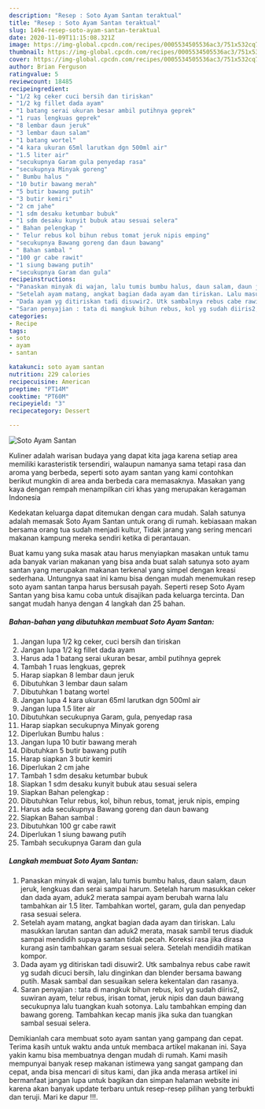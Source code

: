 ```yaml
---
description: "Resep : Soto Ayam Santan teraktual"
title: "Resep : Soto Ayam Santan teraktual"
slug: 1494-resep-soto-ayam-santan-teraktual
date: 2020-11-09T11:15:08.321Z
image: https://img-global.cpcdn.com/recipes/0005534505536ac3/751x532cq70/soto-ayam-santan-foto-resep-utama.jpg
thumbnail: https://img-global.cpcdn.com/recipes/0005534505536ac3/751x532cq70/soto-ayam-santan-foto-resep-utama.jpg
cover: https://img-global.cpcdn.com/recipes/0005534505536ac3/751x532cq70/soto-ayam-santan-foto-resep-utama.jpg
author: Brian Ferguson
ratingvalue: 5
reviewcount: 18485
recipeingredient:
- "1/2 kg ceker cuci bersih dan tiriskan"
- "1/2 kg fillet dada ayam"
- "1 batang serai ukuran besar ambil putihnya geprek"
- "1 ruas lengkuas geprek"
- "8 lembar daun jeruk"
- "3 lembar daun salam"
- "1 batang wortel"
- "4 kara ukuran 65ml larutkan dgn 500ml air"
- "1.5 liter air"
- "secukupnya Garam gula penyedap rasa"
- "secukupnya Minyak goreng"
- " Bumbu halus "
- "10 butir bawang merah"
- "5 butir bawang putih"
- "3 butir kemiri"
- "2 cm jahe"
- "1 sdm desaku ketumbar bubuk"
- "1 sdm desaku kunyit bubuk atau sesuai selera"
- " Bahan pelengkap "
- " Telur rebus kol bihun rebus tomat jeruk nipis emping"
- "secukupnya Bawang goreng dan daun bawang"
- " Bahan sambal "
- "100 gr cabe rawit"
- "1 siung bawang putih"
- "secukupnya Garam dan gula"
recipeinstructions:
- "Panaskan minyak di wajan, lalu tumis bumbu halus, daun salam, daun jeruk, lengkuas dan serai sampai harum. Setelah harum masukkan ceker dan dada ayam, aduk2 merata sampai ayam berubah warna lalu tambahkan air 1.5 liter. Tambahkan wortel, garam, gula dan penyedap rasa sesuai selera."
- "Setelah ayam matang, angkat bagian dada ayam dan tiriskan. Lalu masukkan larutan santan dan aduk2 merata, masak sambil terus diaduk sampai mendidih supaya santan tidak pecah. Koreksi rasa jika dirasa kurang asin tambahkan garam sesuai selera. Setelah mendidih matikan kompor."
- "Dada ayam yg ditiriskan tadi disuwir2. Utk sambalnya rebus cabe rawit yg sudah dicuci bersih, lalu dinginkan dan blender bersama bawang putih. Masak sambal dan sesuaikan selera kekentalan dan rasanya."
- "Saran penyajian : tata di mangkuk bihun rebus, kol yg sudah diiris2, suwiran ayam, telur rebus, irisan tomat, jeruk nipis dan daun bawang secukupnya lalu tuangkan kuah sotonya. Lalu tambahkan emping dan bawang goreng. Tambahkan kecap manis jika suka dan tuangkan sambal sesuai selera."
categories:
- Recipe
tags:
- soto
- ayam
- santan

katakunci: soto ayam santan 
nutrition: 229 calories
recipecuisine: American
preptime: "PT14M"
cooktime: "PT60M"
recipeyield: "3"
recipecategory: Dessert

---
```



![Soto Ayam Santan](https://img-global.cpcdn.com/recipes/0005534505536ac3/751x532cq70/soto-ayam-santan-foto-resep-utama.jpg)

Kuliner adalah warisan budaya yang dapat kita jaga karena setiap area memiliki karasteristik tersendiri, walaupun namanya sama tetapi rasa dan aroma yang berbeda, seperti soto ayam santan yang kami contohkan berikut mungkin di area anda berbeda cara memasaknya. Masakan yang kaya dengan rempah menampilkan ciri khas yang merupakan keragaman Indonesia



Kedekatan keluarga dapat ditemukan dengan cara mudah. Salah satunya adalah memasak Soto Ayam Santan untuk orang di rumah. kebiasaan makan bersama orang tua sudah menjadi kultur, Tidak jarang yang sering mencari makanan kampung mereka sendiri ketika di perantauan.

Buat kamu yang suka masak atau harus menyiapkan masakan untuk tamu ada banyak varian makanan yang bisa anda buat salah satunya soto ayam santan yang merupakan makanan terkenal yang simpel dengan kreasi sederhana. Untungnya saat ini kamu bisa dengan mudah menemukan resep soto ayam santan tanpa harus bersusah payah.
Seperti resep Soto Ayam Santan yang bisa kamu coba untuk disajikan pada keluarga tercinta. Dan sangat mudah hanya dengan 4 langkah dan 25 bahan.


<!--inarticleads1-->

##### Bahan-bahan yang dibutuhkan membuat Soto Ayam Santan:

1. Jangan lupa 1/2 kg ceker, cuci bersih dan tiriskan
1. Jangan lupa 1/2 kg fillet dada ayam
1. Harus ada 1 batang serai ukuran besar, ambil putihnya geprek
1. Tambah 1 ruas lengkuas, geprek
1. Harap siapkan 8 lembar daun jeruk
1. Dibutuhkan 3 lembar daun salam
1. Dibutuhkan 1 batang wortel
1. Jangan lupa 4 kara ukuran 65ml larutkan dgn 500ml air
1. Jangan lupa 1.5 liter air
1. Dibutuhkan secukupnya Garam, gula, penyedap rasa
1. Harap siapkan secukupnya Minyak goreng
1. Diperlukan  Bumbu halus :
1. Jangan lupa 10 butir bawang merah
1. Dibutuhkan 5 butir bawang putih
1. Harap siapkan 3 butir kemiri
1. Diperlukan 2 cm jahe
1. Tambah 1 sdm desaku ketumbar bubuk
1. Siapkan 1 sdm desaku kunyit bubuk atau sesuai selera
1. Siapkan  Bahan pelengkap :
1. Dibutuhkan  Telur rebus, kol, bihun rebus, tomat, jeruk nipis, emping
1. Harus ada secukupnya Bawang goreng dan daun bawang
1. Siapkan  Bahan sambal :
1. Dibutuhkan 100 gr cabe rawit
1. Diperlukan 1 siung bawang putih
1. Tambah secukupnya Garam dan gula




<!--inarticleads2-->

##### Langkah membuat  Soto Ayam Santan:

1. Panaskan minyak di wajan, lalu tumis bumbu halus, daun salam, daun jeruk, lengkuas dan serai sampai harum. Setelah harum masukkan ceker dan dada ayam, aduk2 merata sampai ayam berubah warna lalu tambahkan air 1.5 liter. Tambahkan wortel, garam, gula dan penyedap rasa sesuai selera.
1. Setelah ayam matang, angkat bagian dada ayam dan tiriskan. Lalu masukkan larutan santan dan aduk2 merata, masak sambil terus diaduk sampai mendidih supaya santan tidak pecah. Koreksi rasa jika dirasa kurang asin tambahkan garam sesuai selera. Setelah mendidih matikan kompor.
1. Dada ayam yg ditiriskan tadi disuwir2. Utk sambalnya rebus cabe rawit yg sudah dicuci bersih, lalu dinginkan dan blender bersama bawang putih. Masak sambal dan sesuaikan selera kekentalan dan rasanya.
1. Saran penyajian : tata di mangkuk bihun rebus, kol yg sudah diiris2, suwiran ayam, telur rebus, irisan tomat, jeruk nipis dan daun bawang secukupnya lalu tuangkan kuah sotonya. Lalu tambahkan emping dan bawang goreng. Tambahkan kecap manis jika suka dan tuangkan sambal sesuai selera.




Demikianlah cara membuat soto ayam santan yang gampang dan cepat. Terima kasih untuk waktu anda untuk membaca artikel makanan ini. Saya yakin kamu bisa membuatnya dengan mudah di rumah. Kami masih mempunyai banyak resep makanan istimewa yang sangat gampang dan cepat, anda bisa mencari di situs kami, dan jika anda merasa artikel ini bermanfaat jangan lupa untuk bagikan dan simpan halaman website ini karena akan banyak update terbaru untuk resep-resep pilihan yang terbukti dan teruji. Mari ke dapur !!!. 
